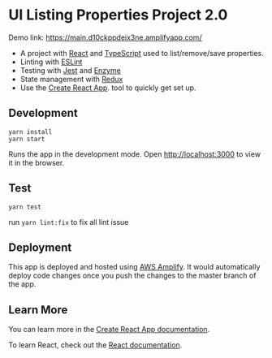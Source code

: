 # UI Listing Properties Project 2.0
Demo link: https://main.d10ckppdeix3ne.amplifyapp.com/

- A project with [React](https://reactjs.org/) and [TypeScript](https://www.typescriptlang.org/) used to list/remove/save properties. 
- Linting with [ESLint](https://eslint.org/)
- Testing with [Jest](https://jestjs.io/) and [Enzyme](https://enzymejs.github.io/enzyme/)
- State management with [Redux](https://redux.js.org/)
- Use the [Create React App](https://github.com/facebook/create-react-app). tool to quickly get set up.

## Development
```
yarn install
yarn start
```
Runs the app in the development mode. 
Open [http://localhost:3000](http://localhost:3000) to view it in the browser.

## Test
```
yarn test
```
run `yarn lint:fix`
to fix all lint issue

## Deployment
This app is deployed and hosted using [AWS Amplify](https://aws.amazon.com/amplify/). It would automatically deploy code changes once you 
push the changes to the master branch of the app. 

## Learn More

You can learn more in the [Create React App documentation](https://facebook.github.io/create-react-app/docs/getting-started).

To learn React, check out the [React documentation](https://reactjs.org/).
